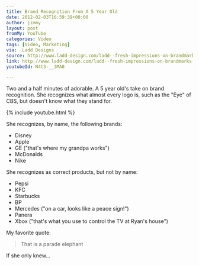 ```yaml
---
title: Brand Recognition From A 5 Year Old
date: 2012-02-03T16:59:39+00:00
author: jimmy
layout: post    
fromMy: YouTube
categories: Video
tags: [Video, Marketing]
via:  Ladd Designs
source: http://www.ladd-design.com/ladd--fresh-impressions-on-brandmarks-(from-my-5-year-old).html
link: http://www.ladd-design.com/ladd--fresh-impressions-on-brandmarks-(from-my-5-year-old).html
youtubeId: N4t3-__3MA0

---
```


  Two and a half minutes of adorable.  A 5 year old's take on brand recognition.  She recognizes what almost every logo is, such as the "Eye" of CBS, but doesn't know what they stand for.

<!-- more -->  
{% include youtube.html %}


She recognizes, by name, the following brands:

 - Disney
 - Apple
 - GE ("that's where my grandpa works")
 - McDonalds
 - Nike

She recognizes as correct products, but not by name:

 - Pepsi
 - KFC
 - Starbucks
 - BP
 - Mercedes ("on a car, looks like a peace sign!")
 - Panera
 - Xbox ("that's what you use to control the TV at Ryan's house")

My favorite quote:

 > That is a parade elephant

If she only knew...


